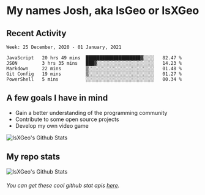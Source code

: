 <h1 align="center">My names Josh, aka IsGeo or IsXGeo</h1>

## Recent Activity
<!--START_SECTION:waka-->
```text
Week: 25 December, 2020 - 01 January, 2021

JavaScript   20 hrs 49 mins  ████████████████████▓░░░░   82.47 % 
JSON         3 hrs 35 mins   ███▓░░░░░░░░░░░░░░░░░░░░░   14.23 % 
Markdown     22 mins         ▒░░░░░░░░░░░░░░░░░░░░░░░░   01.48 % 
Git Config   19 mins         ▒░░░░░░░░░░░░░░░░░░░░░░░░   01.27 % 
PowerShell   5 mins          ░░░░░░░░░░░░░░░░░░░░░░░░░   00.34 % 
```
<!--END_SECTION:waka-->

## **A few goals I have in mind**

- Gain a better understanding of the programming community
- Contribute to some open source projects
- Develop my own video game

<img align="center" alt="IsXGeo's Github Stats" src="https://github-readme-stats.vercel.app/api/top-langs/?username=IsXGeo&layout=compact"/><br>

## **My repo stats**

<img align="center" alt="IsXGeo's Github Stats" src="https://github-readme-stats.vercel.app/api?username=IsXGeo&count_private=true&show_icons=true&include_all_commits=true"/>

###### You can get these cool github stat apis [here](https://github.com/anuraghazra/github-readme-stats).

